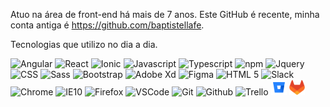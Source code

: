 Atuo na área de front-end há mais de 7 anos. Este GitHub é recente, minha conta antiga é https://github.com/baptistellafe.

Tecnologias que utilizo no dia a dia.
<br>
<div align="left">
  <img src="https://cdn.jsdelivr.net/gh/devicons/devicon/icons/angularjs/angularjs-original.svg" alt="Angular" title="Angular" height="25" />
  <img src="https://cdn.jsdelivr.net/gh/devicons/devicon/icons/angularjs/angularjs-original.svg" alt="React" title="React" height="25" />
  <img src="https://cdn.jsdelivr.net/gh/devicons/devicon/icons/ionic/ionic-original.svg" alt="Ionic" title="Ionic" height="25" />
  <img src="https://cdn.jsdelivr.net/gh/devicons/devicon/icons/javascript/javascript-original.svg" alt="Javascript" title="Javascript" height="25" />
  <img src="https://cdn.jsdelivr.net/gh/devicons/devicon/icons/typescript/typescript-original.svg" alt="Typescript" title="Typescript" height="25" />
  <img src="https://cdn.jsdelivr.net/gh/devicons/devicon/icons/npm/npm-original-wordmark.svg" alt="npm" title="npm" height="25" />
  <img src="https://cdn.jsdelivr.net/gh/devicons/devicon/icons/jquery/jquery-original.svg" alt="Jquery" title="Jquery" height="25" />
  <img src="https://cdn.jsdelivr.net/gh/devicons/devicon/icons/css3/css3-original.svg" alt="CSS" title="CSS" height="25" />
  <img src="https://cdn.jsdelivr.net/gh/devicons/devicon/icons/sass/sass-original.svg" alt="Sass" title="Sass" height="25" />
  <img src="https://cdn.jsdelivr.net/gh/devicons/devicon/icons/bootstrap/bootstrap-original.svg" alt="Bootstrap" title="Bootstrap" height="25" />
  <img src="https://cdn.jsdelivr.net/gh/devicons/devicon/icons/xd/xd-plain.svg" alt="Adobe Xd" title="Adobe Xd" height="25" />
  <img src="https://cdn.jsdelivr.net/gh/devicons/devicon/icons/figma/figma-original.svg" alt="Figma" title="Figma" height="25" />
  <img src="https://cdn.jsdelivr.net/gh/devicons/devicon/icons/html5/html5-original.svg" alt="HTML 5" title="HTML 5" height="25" />
  <img src="https://cdn.jsdelivr.net/gh/devicons/devicon/icons/slack/slack-original.svg" alt="Slack" title="Slack" height="25" />
  <img src="https://cdn.jsdelivr.net/gh/devicons/devicon/icons/chrome/chrome-original.svg" alt="Chrome" title="Chrome" height="25" />
  <img src="https://cdn.jsdelivr.net/gh/devicons/devicon/icons/ie10/ie10-original.svg" alt="IE10" title="IE10" height="25" />
  <img src="https://cdn.jsdelivr.net/gh/devicons/devicon/icons/firefox/firefox-original.svg" alt="Firefox" title="Firefox" height="25" />
  <img src="https://cdn.jsdelivr.net/gh/devicons/devicon/icons/vscode/vscode-original.svg" alt="VSCode" title="VSCode" height="25" />
  <img src="https://cdn.jsdelivr.net/gh/devicons/devicon/icons/git/git-original.svg" alt="Git" title="Git" height="25" />
  <img src="https://cdn.jsdelivr.net/gh/devicons/devicon/icons/github/github-original.svg" alt="Github" title="Github" height="25" />
  <img src="https://cdn.jsdelivr.net/gh/devicons/devicon/icons/trello/trello-plain.svg" alt="Trello" title="Trello" height="25" />
  <img src="https://github.com/devicons/devicon/blob/v2.15.1/icons/bitbucket/bitbucket-original.svg" alt="Bitbucket" title="Bitbucket" height="25" />
  <img src="https://github.com/devicons/devicon/blob/v2.15.1/icons/gitlab/gitlab-original.svg" alt="Git lab" title="Git lab" height="25" />
</div>
